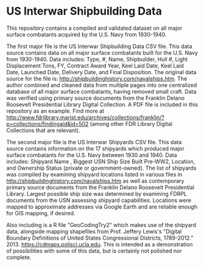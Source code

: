 # US Interwar Shipbuilding Data
This repository contains a compiled and validated dataset on all major surface combatants acquired by the U.S. Navy from 1930-1940. 

The first major file is the US Interwar Shipbuilding Data CSV file. 
This data source contains data on all major surface combatants built for the U.S. Navy from 1930-1940. 
Data includes: Type, #, Name, Shipbuilder, Hull #, Light Displacement Tons, FY, Contract Award Year, Keel Laid	Date, Keel Laid Date, Launched Date, Delivery Date, and Final Disposition. 
The original data source for the file is: http://shipbuildinghistory.com/navalships.htm. The author combined and cleaned data from multiple pages into one centralized database of all major surface combatants, having removed small craft. Data was verified using primary source documents from the Franklin Delano Roosevelt Presidential Library Digital Collection. A PDF file is included in this repository as an example. Find more at http://www.fdrlibrary.marist.edu/archives/collections/franklin/?p=collections/findingaid&id=502 (among other FDR Library Digital Collections that are relevant). 

The second major file is the US Interwar Shipyards CSV file.
This data source contains information on the 17 shipyards which produced major surface combatants for the U.S. Navy between 1930 and 1940. Data includes: Shipyard Name	, Biggest USN Ship Size Built Pre-WW2, Location, and Ownership Status (private or government-owned). 
The list of shipyards was compiled by examining shipyard locations listed in various files in http://shipbuildinghistory.com/navalships.htm as well as contemporary primary source documents from the Franklin Delano Roosevelt Presidential Library. Largest possible ship size was determined by examining FDRPL documents from the USN assessing shipyard capabilities. Locations were mapped to approximate addresses via Google Earth and are reliable enough for GIS mapping, if desired. 

Also including is a R file "GeoCodingTry2" which makes use of the shipyard data, alongside mapping shapefiles from Prof. Jeffery Lewis's "Digital Boundary Definitions of United States Congressional Districts, 1789-2012." 2013. https://cdmaps.polisci.ucla.edu. This is intended as a demonstration of possibilities with some of this data, but is certainly not polished nor complete. 
